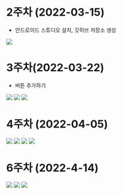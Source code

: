 # 2주차 (2022-03-15)
  - 안드로이드 스튜디오 설치, 깃허브 저장소 생성

  <img width="" height="" src="./pic/2주차.PNG"></img>
  
# 3주차(2022-03-22)
  - 버튼 추가하기

  <img width="" height="" src="./pic/3주차_네이버.png"></img>
  <img width="" height="" src="./pic/3주차_메세지.png"></img>
  <img width="" height="" src="./pic/3주차_전화걸기.png"></img>

# 4주차 (2022-04-05)
  <img width="" height="" src="./pic/5주차_실행결과(1).png"></img>
  <img width="" height="" src="./pic/5주차_실행결과(2).png"></img>
  <img width="" height="" src="./pic/스크린샷(64).png"></img>
  <img width="" height="" src="./pic/스크린샷(65).png"></img>
  
# 6주차 (2022-4-14)
  <img width="" height="" src="./pic/6주차_넓이.png"></img>
  <img width="" height="" src="./pic/6주차_높이.png"></img>
  <img width="" height="" src="./pic/6주차_버튼.png"></img>
